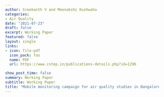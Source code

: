 ```yaml
---
author: Sreekanth V and Meenakshi Kushwaha
categories:
- Air Quality
date: "2021-07-23"
draft: false
excerpt: Working Paper
featured: false
layout: single
links:
- icon: file-pdf
  icon_pack: fas
  name: PDF
  url: https://www.cstep.in/publications-details.php?id=1296

show_post_time: false
summary: Working Paper
subtitle: Working Paper
title: "Mobile monitoring campaign for air quality studies in Bangalore"
---
```



